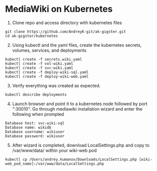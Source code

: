 # MediaWiki on Kubernetes

1) Clone repo and access directory with kubernetes files
```
git clone https://github.com/AndreyK-git/ak-gigster.git
cd ak-gigster/kubernetes
```
2) Using kubectl and the yaml files, create the kubernetes secrets, volumes, services, and deployments
```
kubectl create -f secrets.wiki.yaml
kubectl create -f vol-wiki.yaml
kubectl create -f svc-wiki.yaml
kubectl create -f deploy-wiki-sql.yaml
kubectl create -f deploy-wiki-web.yaml
```
3) Verify everything was created as expected.
```
kubectl describe deployments
```
4) Launch browser and point it to a kubernetes node followed by port ":30010". Go through mediawiki installation wizard and enter the following when prompted
```
Database host: svc-wiki-sql
Database name: wikidb
Database username: wikiuser
Database password: wikiuser
```
5) After wizard is completed, download LocalSettings.php and copy to /var/www/data/ within your wiki-web pod
```
kubectl cp /Users/andrey.kumanov/Downloads/LocalSettings.php [wiki-web_pod_name]:/var/www/data/LocalSettings.php
```

